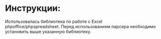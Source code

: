 # Инструкции:
Использовалась библиотека по работе с Excel phpoffice/phpspreadsheet.
Перед использованием парсера необходимо установить выше указанную библиотеку.